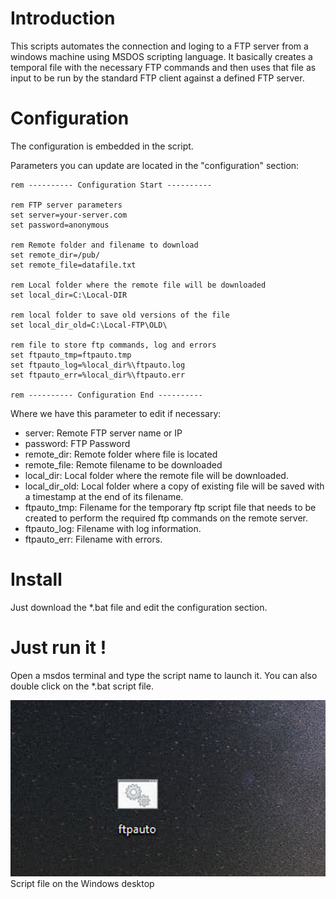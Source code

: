 # Introduction
This scripts automates the connection and loging to a FTP server from a windows machine using MSDOS scripting language.
It basically creates a temporal file with the necessary FTP commands and then uses that file as input to be run by the standard FTP client against a defined FTP server.

# Configuration
The configuration is embedded in the script.

Parameters you can update are located in the "configuration" section:

```console
rem ---------- Configuration Start ----------

rem FTP server parameters
set server=your-server.com
set password=anonymous

rem Remote folder and filename to download
set remote_dir=/pub/
set remote_file=datafile.txt

rem Local folder where the remote file will be downloaded
set local_dir=C:\Local-DIR

rem local folder to save old versions of the file
set local_dir_old=C:\Local-FTP\OLD\

rem file to store ftp commands, log and errors
set ftpauto_tmp=ftpauto.tmp
set ftpauto_log=%local_dir%\ftpauto.log
set ftpauto_err=%local_dir%\ftpauto.err

rem ---------- Configuration End ----------

```

Where we have this parameter to edit if necessary:

<ul>
  <li>server: Remote FTP server name or IP</li>
  <li>password: FTP Password</li>
  <li>remote_dir: Remote folder where file is located</li>
  <li>remote_file: Remote filename to be downloaded</li>
  <li>local_dir: Local folder where the remote file will be downloaded.</li>
  <li>local_dir_old: Local folder where a copy of existing file will be saved with a timestamp at the end of its filename.</li>
  <li>ftpauto_tmp: Filename for the temporary ftp script file that needs to be created to perform the required ftp commands on the remote server.</li>
  <li>ftpauto_log: Filename with log information.</li>
  <li>ftpauto_err: Filename with errors.</li>
</ul>

# Install
Just download the *.bat file and edit the configuration section.

# Just run it !
Open a msdos terminal and type the script name to launch it. You can also double click on the *.bat script file.

![Windows desktop](./images/windows.png) Script file on the Windows desktop
